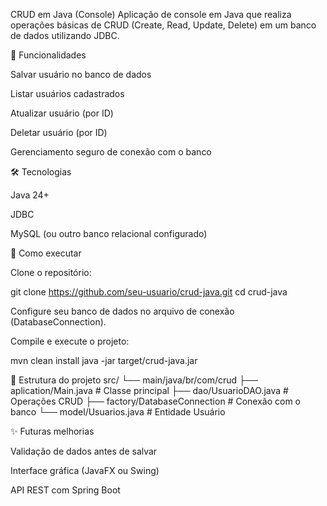 CRUD em Java (Console)
Aplicação de console em Java que realiza operações básicas de CRUD (Create, Read, Update, Delete) em um banco de dados utilizando JDBC.

📌 Funcionalidades

Salvar usuário no banco de dados

Listar usuários cadastrados

Atualizar usuário (por ID)

Deletar usuário (por ID)

Gerenciamento seguro de conexão com o banco

🛠 Tecnologias

Java 24+

JDBC

MySQL (ou outro banco relacional configurado)

🚀 Como executar

Clone o repositório:

git clone https://github.com/seu-usuario/crud-java.git
cd crud-java


Configure seu banco de dados no arquivo de conexão (DatabaseConnection).

Compile e execute o projeto:

mvn clean install
java -jar target/crud-java.jar

📂 Estrutura do projeto
src/
 └── main/java/br/com/crud
      ├── aplication/Main.java       # Classe principal
      ├── dao/UsuarioDAO.java        # Operações CRUD
      ├── factory/DatabaseConnection # Conexão com o banco
      └── model/Usuarios.java        # Entidade Usuário

✨ Futuras melhorias

Validação de dados antes de salvar

Interface gráfica (JavaFX ou Swing)

API REST com Spring Boot
